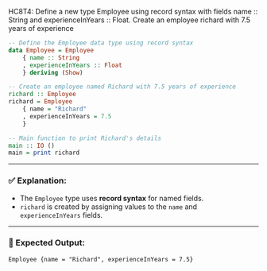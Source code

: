 HC8T4: Define a new type Employee using record syntax with fields name :: String and experienceInYears :: Float. Create an employee richard with 7.5 years of experience
```haskell
-- Define the Employee data type using record syntax
data Employee = Employee
    { name :: String
    , experienceInYears :: Float
    } deriving (Show)

-- Create an employee named Richard with 7.5 years of experience
richard :: Employee
richard = Employee
    { name = "Richard"
    , experienceInYears = 7.5
    }

-- Main function to print Richard's details
main :: IO ()
main = print richard
```

---

### ✅ Explanation:

* The `Employee` type uses **record syntax** for named fields.
* `richard` is created by assigning values to the `name` and `experienceInYears` fields.

---

### 🧪 Expected Output:

```
Employee {name = "Richard", experienceInYears = 7.5}
```
